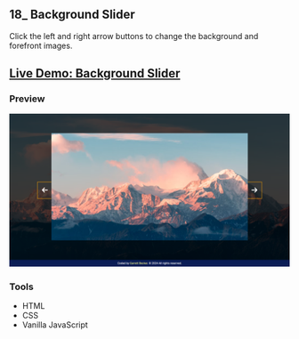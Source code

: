 ## 18_ Background Slider

Click the left and right arrow buttons to change the background and forefront images.

## [Live Demo: Background Slider](https://18-background-slider-gdbecker.replit.app/)

### Preview

!["HomePage"](./HomePage.png)

### Tools
- HTML
- CSS
- Vanilla JavaScript